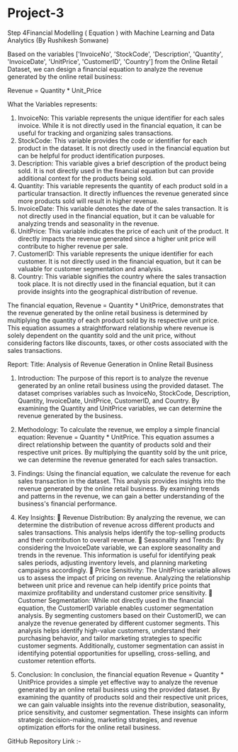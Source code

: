 # Project-3
Step 4Financial Modelling ( Equation ) with Machine Learning and Data Analytics
(By Rushikesh Sonwane)

Based on the variables ['InvoiceNo', 'StockCode', 'Description', 'Quantity', 'InvoiceDate', 'UnitPrice', 'CustomerID', 'Country'] from the Online Retail Dataset, we can design a financial equation to analyze the revenue generated by the online retail business:

Revenue = Quantity * Unit_Price

What the Variables represents:
  1. InvoiceNo: This variable represents the unique identifier for each sales invoice. While it is not directly used in the financial equation, it can be useful for tracking and organizing sales transactions.
  2. StockCode: This variable provides the code or identifier for each product in the dataset. It is not directly used in the financial equation but can be helpful for product identification purposes.
  3. Description: This variable gives a brief description of the product being sold. It is not directly used in the financial equation but can provide additional context for the products being sold.
  4. Quantity: This variable represents the quantity of each product sold in a particular transaction. It directly influences the revenue generated since more products sold will result in higher revenue.
  5. InvoiceDate: This variable denotes the date of the sales transaction. It is not directly used in the financial equation, but it can be valuable for analyzing trends and seasonality in the revenue.
  6. UnitPrice: This variable indicates the price of each unit of the product. It directly impacts the revenue generated since a higher unit price will contribute to higher revenue per sale.
  7. CustomerID: This variable represents the unique identifier for each customer. It is not directly used in the financial equation, but it can be valuable for customer segmentation and analysis.
  8. Country: This variable signifies the country where the sales transaction took place. It is not directly used in the financial equation, but it can provide insights into the geographical distribution of revenue.

The financial equation, Revenue = Quantity * UnitPrice, demonstrates that the revenue generated by the online retail business is determined by multiplying the quantity of each product sold by its respective unit price. This equation assumes a straightforward relationship where revenue is solely dependent on the quantity sold and the unit price, without considering factors like discounts, taxes, or other costs associated with the sales transactions.

Report:
Title: Analysis of Revenue Generation in Online Retail Business

1. Introduction:
The purpose of this report is to analyze the revenue generated by an online retail business using the provided dataset. The dataset comprises variables such as InvoiceNo, StockCode, Description, Quantity, InvoiceDate, UnitPrice, CustomerID, and Country. By examining the Quantity and UnitPrice variables, we can determine the revenue generated by the business.

2. Methodology:
To calculate the revenue, we employ a simple financial equation: Revenue = Quantity * UnitPrice. This equation assumes a direct relationship between the quantity of products sold and their respective unit prices. By multiplying the quantity sold by the unit price, we can determine the revenue generated for each sales transaction.

3. Findings:
Using the financial equation, we calculate the revenue for each sales transaction in the dataset. This analysis provides insights into the revenue generated by the online retail business. By examining trends and patterns in the revenue, we can gain a better understanding of the business's financial performance.

4. Key Insights:
	Revenue Distribution: By analyzing the revenue, we can determine the distribution of revenue across different products and sales transactions. This analysis helps identify the top-selling products and their contribution to overall revenue.
	Seasonality and Trends: By considering the InvoiceDate variable, we can explore seasonality and trends in the revenue. This information is useful for identifying peak sales periods, adjusting inventory levels, and planning marketing campaigns accordingly.
	Price Sensitivity: The UnitPrice variable allows us to assess the impact of pricing on revenue. Analyzing the relationship between unit price and revenue can help identify price points that maximize profitability and understand customer price sensitivity.
	Customer Segmentation: While not directly used in the financial equation, the CustomerID variable enables customer segmentation analysis. By segmenting customers based on their CustomerID, we can analyze the revenue generated by different customer segments. 
This analysis helps identify high-value customers, understand their purchasing behavior, and tailor marketing strategies to specific customer segments. Additionally, customer segmentation can assist in identifying potential opportunities for upselling, cross-selling, and customer retention efforts.

5. Conclusion:
In conclusion, the financial equation Revenue = Quantity * UnitPrice provides a simple yet effective way to analyze the revenue generated by an online retail business using the provided dataset. By examining the quantity of products sold and their respective unit prices, we can gain valuable insights into the revenue distribution, seasonality, price sensitivity, and customer segmentation. These insights can inform strategic decision-making, marketing strategies, and revenue optimization efforts for the online retail business.


GitHub Repository Link :- 

